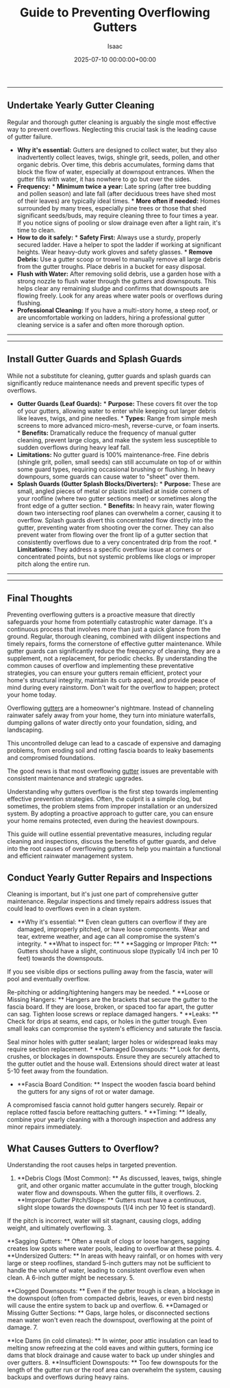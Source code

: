 ﻿---
title: Guide to Preventing Overflowing Gutters
description: Overflowing gutters are a homeowner's nightmare. Instead of channeling rainwater safely away from your home, they turn into miniature waterfalls, dumping...
slug: /guide-to-preventing-overflowing-gutters/
date: 2025-07-10 00:00:00+00:00
lastmod: 2025-07-10 00:00:00+03:00
author: Isaac
categories:
- Gutters
- Home Maintenance
tags:
- gutters
- gutter
layout: post
---
---
## Undertake Yearly Gutter Cleaning
Regular and thorough gutter cleaning is arguably the single most effective way to prevent overflows. Neglecting this crucial task is the leading cause of gutter failure.
* **Why it's essential:** Gutters are designed to collect water, but they also inadvertently collect leaves, twigs, shingle grit, seeds, pollen, and other organic debris. Over time, this debris accumulates, forming dams that block the flow of water, especially at downspout entrances. When the gutter fills with water, it has nowhere to go but over the sides.
* **Frequency:** * **Minimum twice a year:** Late spring (after tree budding and pollen season) and late fall (after deciduous trees have shed most of their leaves) are typically ideal times. * **More often if needed:** Homes surrounded by many trees, especially pine trees or those that shed significant seeds/buds, may require cleaning three to four times a year. If you notice signs of pooling or slow drainage even after a light rain, it's time to clean.
* **How to do it safely:** * **Safety First:** Always use a sturdy, properly secured ladder. Have a helper to spot the ladder if working at significant heights. Wear heavy-duty work gloves and safety glasses. * **Remove Debris:** Use a gutter scoop or trowel to manually remove all large debris from the gutter troughs. Place debris in a bucket for easy disposal.
* **Flush with Water:** After removing solid debris, use a garden hose with a strong nozzle to flush water through the gutters and downspouts. This helps clear any remaining sludge and confirms that downspouts are flowing freely. Look for any areas where water pools or overflows during flushing.
* **Professional Cleaning:** If you have a multi-story home, a steep roof, or are uncomfortable working on ladders, hiring a professional gutter cleaning service is a safer and often more thorough option.
---
---
## Install Gutter Guards and Splash Guards
While not a substitute for cleaning, gutter guards and splash guards can significantly reduce maintenance needs and prevent specific types of overflows.
* **Gutter Guards (Leaf Guards):** * **Purpose:** These covers fit over the top of your gutters, allowing water to enter while keeping out larger debris like leaves, twigs, and pine needles. * **Types:** Range from simple mesh screens to more advanced micro-mesh, reverse-curve, or foam inserts. * **Benefits:** Dramatically reduce the frequency of manual gutter cleaning, prevent large clogs, and make the system less susceptible to sudden overflows during heavy leaf fall.
* **Limitations:** No gutter guard is 100% maintenance-free. Fine debris (shingle grit, pollen, small seeds) can still accumulate on top of or within some guard types, requiring occasional brushing or flushing. In heavy downpours, some guards can cause water to "sheet" over them.
* **Splash Guards (Gutter Splash Blocks/Diverters):** * **Purpose:** These are small, angled pieces of metal or plastic installed at inside corners of your roofline (where two gutter sections meet) or sometimes along the front edge of a gutter section. * **Benefits:** In heavy rain, water flowing down two intersecting roof planes can overwhelm a corner, causing it to overflow. Splash guards divert this concentrated flow directly into the gutter, preventing water from shooting over the corner.
They can also prevent water from flowing over the front lip of a gutter section that consistently overflows due to a very concentrated drip from the roof. * **Limitations:** They address a specific overflow issue at corners or concentrated points, but not systemic problems like clogs or improper pitch along the entire run.
---
---
## Final Thoughts
Preventing overflowing gutters is a proactive measure that directly safeguards your home from potentially catastrophic water damage. It's a continuous process that involves more than just a quick glance from the ground. Regular, thorough cleaning, combined with diligent inspections and timely repairs, forms the cornerstone of effective gutter maintenance.
While gutter guards can significantly reduce the frequency of cleaning, they are a supplement, not a replacement, for periodic checks. By understanding the common causes of overflow and implementing these preventative strategies, you can ensure your gutters remain efficient, protect your home's structural integrity, maintain its curb appeal, and provide peace of mind during every rainstorm. Don't wait for the overflow to happen; protect your home today.

Overflowing [gutters](https://pestpolicy.com/all-american-gutters-reviews/) are a homeowner's nightmare. Instead of channeling rainwater safely away from your home, they turn into miniature waterfalls, dumping gallons of water directly onto your foundation, siding, and landscaping.

This uncontrolled deluge can lead to a cascade of expensive and damaging problems, from eroding soil and rotting fascia boards to leaky basements and compromised foundations.

The good news is that most overflowing [gutter](https://pestpolicy.com/are-gutters-necessary/) issues are preventable with consistent maintenance and strategic upgrades.

Understanding why gutters overflow is the first step towards implementing effective prevention strategies. Often, the culprit is a simple clog, but sometimes, the problem stems from improper installation or an undersized system. By adopting a proactive approach to gutter care, you can ensure your home remains protected, even during the heaviest downpours.

This guide will outline essential preventative measures, including regular cleaning and inspections, discuss the benefits of gutter guards, and delve into the root causes of overflowing gutters to help you maintain a functional and efficient rainwater management system.

##  Conduct Yearly Gutter Repairs and Inspections

Cleaning is important, but it's just one part of comprehensive gutter maintenance. Regular inspections and timely repairs address issues that could lead to overflows even in a clean system.

* **Why it's essential: ** Even clean gutters can overflow if they are damaged, improperly pitched, or have loose components. Wear and tear, extreme weather, and age can all compromise the system's integrity. * **What to inspect for: ** * **Sagging or Improper Pitch: ** Gutters should have a slight, continuous slope (typically 1/4 inch per 10 feet) towards the downspouts.

If you see visible dips or sections pulling away from the fascia, water will pool and eventually overflow.

Re-pitching or adding/tightening hangers may be needed. * **Loose or Missing Hangers: ** Hangers are the brackets that secure the gutter to the fascia board. If they are loose, broken, or spaced too far apart, the gutter can sag. Tighten loose screws or replace damaged hangers. * **Leaks: ** Check for drips at seams, end caps, or holes in the gutter trough. Even small leaks can compromise the system's efficiency and saturate the fascia.

Seal minor holes with gutter sealant; larger holes or widespread leaks may require section replacement. * **Damaged Downspouts: ** Look for dents, crushes, or blockages in downspouts. Ensure they are securely attached to the gutter outlet and the house wall. Extensions should direct water at least 5-10 feet away from the foundation.

* **Fascia Board Condition: ** Inspect the wooden fascia board behind the gutters for any signs of rot or water damage.

A compromised fascia cannot hold gutter hangers securely. Repair or replace rotted fascia before reattaching gutters. * **Timing: ** Ideally, combine your yearly cleaning with a thorough inspection and address any minor repairs immediately.

##  What Causes Gutters to Overflow?

Understanding the root causes helps in targeted prevention.

1. **Debris Clogs (Most Common): ** As discussed, leaves, twigs, shingle grit, and other organic matter accumulate in the gutter trough, blocking water flow and downspouts. When the gutter fills, it overflows. 2. **Improper Gutter Pitch/Slope: ** Gutters must have a continuous, slight slope towards the downspouts (1/4 inch per 10 feet is standard).

If the pitch is incorrect, water will sit stagnant, causing clogs, adding weight, and ultimately overflowing. 3.

**Sagging Gutters: ** Often a result of clogs or loose hangers, sagging creates low spots where water pools, leading to overflow at these points. 4. **Undersized Gutters: ** In areas with heavy rainfall, or on homes with very large or steep rooflines, standard 5-inch gutters may not be sufficient to handle the volume of water, leading to consistent overflow even when clean. A 6-inch gutter might be necessary. 5.

**Clogged Downspouts: ** Even if the gutter trough is clean, a blockage in the downspout (often from compacted debris, leaves, or even bird nests) will cause the entire system to back up and overflow. 6. **Damaged or Missing Gutter Sections: ** Gaps, large holes, or disconnected sections mean water won't even reach the downspout, overflowing at the point of damage. 7.

**Ice Dams (in cold climates): ** In winter, poor attic insulation can lead to melting snow refreezing at the cold eaves and within gutters, forming ice dams that block drainage and cause water to back up under shingles and over gutters. 8. **Insufficient Downspouts: ** Too few downspouts for the length of the gutter run or the roof area can overwhelm the system, causing backups and overflows during heavy rains.

